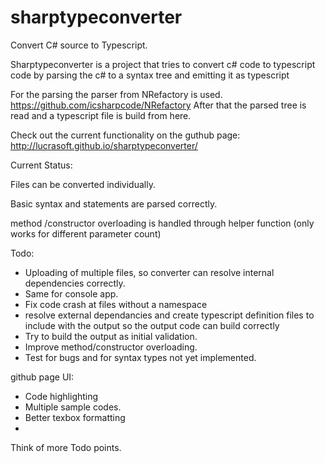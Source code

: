 sharptypeconverter
==================

Convert C# source to Typescript.

Sharptypeconverter is a project that tries to convert c# code to typescript code by parsing the c# to a syntax tree and emitting it as typescript

For the parsing the parser from NRefactory is used.  https://github.com/icsharpcode/NRefactory 
After that the parsed tree is read and a typescript file is build from here.

Check out the current functionality on the guthub page: http://lucrasoft.github.io/sharptypeconverter/ 

Current Status: 

Files can be converted individually.

Basic syntax and statements are parsed correctly.

method /constructor overloading is handled through helper function (only works for different parameter count)

Todo:

 - Uploading of multiple files, so converter can resolve internal dependencies correctly.
 - Same for console app.
 - Fix code crash at files without a namespace
 - resolve external dependancies and create typescript definition files to include with the output so the output code can build correctly
 - Try to build the output as initial validation.
 - Improve method/constructor overloading.
 - Test for bugs and for syntax types not yet implemented. 

github page UI:

 - Code highlighting
 - Multiple sample codes.
 - Better texbox formatting
 - 
Think of more Todo points.







